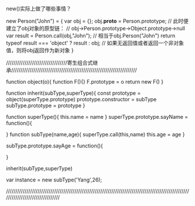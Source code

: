 
new()实际上做了哪些事情？

new Person("John") = {
    var obj = {};
	obj.__proto__ = Person.prototype; // 此时便建立了obj对象的原型链：
	// obj->Person.prototype->Object.prototype->null
	var result = Person.call(obj,"John"); // 相当于obj.Person("John")
	return typeof result === 'object' ? result : obj; // 如果无返回值或者返回一个非对象值，则将obj返回作为新对象
}

/////////////////////////////////寄生组合式继承////////////////////////////////////////////////////////////////////

function object(o){
    function F(){}
    F.prototype = o
    return new F()
}

function inherit(subType,superType){
    const prototype = object(superType.prototype)
    prototype.constructor = subType
    subType.prototype = prototype
}

function superType(){
    this.name = name
}
superType.prototype.sayName = function(){

}
function subType(name,age){
    superType.call(this,name)
    this.age = age
}

subType.prototype.sayAge = function(){

}

inherit(subType,superType)

var instance = new subType('Yang',26);

////////////////////////////////////////////////////////////////////////////////////////////////////////////////////////////////